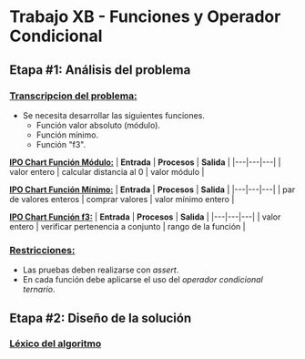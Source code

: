  # Trabajo XB - Funciones y Operador Condicional

## Etapa #1: Análisis del problema

### <u>Transcripcion del problema:</u> 
-   Se necesita desarrollar las siguientes funciones.
    -   Función valor absoluto (módulo).
    -   Función mínimo.
    -   Función "f3".
   
**<u>IPO Chart Función Módulo:</u>**
| **Entrada** | **Procesos** | **Salida** |
|---|---|---|
| valor entero | calcular distancia al 0 | valor módulo |

**<u>IPO Chart Función Mínimo:</u>**
| **Entrada** | **Procesos** | **Salida** |
|---|---|---|
| par de valores enteros | comprar valores | valor mínimo entero |

**<u>IPO Chart Función f3:</u>**
| **Entrada** | **Procesos** | **Salida** |
|---|---|---|
| valor entero | verificar pertenencia a conjunto | rango de la función |

### <u>Restricciones:</u>
-   Las pruebas deben realizarse con *assert*.
-   En cada función debe aplicarse el uso del *operador condicional ternario*.

## Etapa #2: Diseño de la solución

### <u>Léxico del algoritmo</u>
